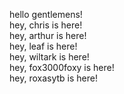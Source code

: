 hello gentlemens!  
hey, chris is here!  
hey, arthur is here!  
hey, leaf is here!  
hey, wiltark is here!  
hey, fox3000foxy is here!  
hey, roxasytb is here!  